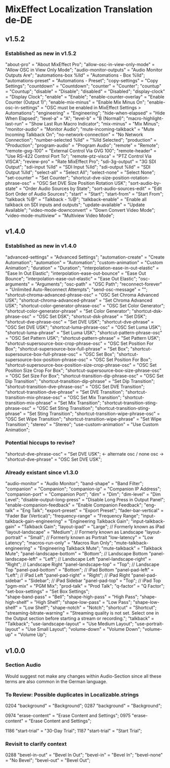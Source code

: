 # MixEffect Localization Translation de-DE

## v1.5.2

### Established as new in v1.5.2 ###
"about-pro" = "About MixEffect Pro";
"allow-osc-in-view-only-mode" = "Allow OSC in View Only Mode";
"audio-monitor-outputs" = "Audio Monitor Outputs Are";
"automations-box %lld" = "Automations - Box %lld";
"automations-preset" = "Automations - Preset";
"copy-settings" = "Copy Settings";
"countdown" = "Countdown";
"counter" = "Counter";
"countup" = "Countup";
"disable" = "Disable";
"disabled" = "Disabled";
"display-clock" = "Display Clock";
"enable" = "Enable";
"enable-counter-overlay" = "Enable Counter (Output 1)";
"enable-mix-minus" = "Enable Mix Minus On";
"enable-osc-in-settings" = "OSC must be enabled in MixEffect Settings > Automations";
"engineering" = "Engineering";
"hide-when-elapsed" = "Hide When Elapsed";
"level-a" = "A";
"level-b" = "B (Normal)";
"macro-highlight-last-run" = "Show Last Run Macro Indicator";
"mix-minus" = "Mix Minus";
"monitor-audio" = "Monitor Audio";
"mute-incoming-talkback" = "Mute Incoming Talkback On";
"no-network-connection" = "No Network Connection";
"number-selected %lld" = "%lld Selected";
"production" = "Production";
"program-audio" = "Program Audio";
"remote" = "Remote";
"remote-gvg-100" = "External Control Via GVG 100";
"remote-header" = "Use RS-422 Control Port To";
"remote-ptz-visca" = "PTZ Control Via VISCA";
"review-pro" = "Rate MixEffect Pro";
"sdi-3g-output" = "3G SDI Output";
"sdi-input %lld" = "SDI Input %lld";
"sdi-output %lld" = "SDI Output %lld";
"select-all" = "Select All";
"select-none" = "Select None";
"set-counter" = "Set Counter";
"shortcut-dve-size-position-rotation-phrase-osc" = "OSC Set DVE Size Position Rotation USK";
"sort-audio-by-state" = "Order Audio Sources by State";
"sort-audio-sources-edit" = "Edit Sort Order of Audio Sources";
"start" = "Start";
"start-from" = "Start From";
"talkback %@" = "Talkback - %@";
"talkback-enable" = "Enable all talkback on SDI inputs and outputs";
"update-available" = "Update Available";
"video-mode-downconvert" = "Down Convert Video Mode";
"video-mode-multiview" = "Multiview Video Mode";


## v1.4.0

### Established as new in v1.4.0 ###
"advanced-settings" = "Advanced Settings";
"automation-create" = "Create Automation";
"automation" = "Automation";
"custom-animation" = "Custom Animation";
"duration" = "Duration";
"interpolation-ease-in-out-elastic" = "Ease In Out Elastic";
"interpolation-ease-out-bounce" = "Ease Out Bounce";
"interpolation-ease-out-elastic" = "Ease Out Elastic";
"osc-arguments" = "Arguments";
"osc-path" = "OSC Path";
"reconnect-forever" = "Unlimited Auto-Reconnect Attempts";
"send-osc-message" = "";
"shortcut-chroma-advanced-phrase-osc" = "OSC Set Chroma Advanced USK";
"shortcut-chroma-advanced-phrase" = "Set Chroma Advanced USK";
"shortcut-color-generator-phrase-osc" = "OSC Set Color Generator";
"shortcut-color-generator-phrase" = "Set Color Generator";
"shortcut-dsk-phrase-osc" = "OSC Set DSK";
"shortcut-dsk-phrase" = "Set DSK";
"shortcut-dve-phrase-osc" = "Set DVE USK";
"shortcut-dve-phrase" = "OSC Set DVE USK";
"shortcut-luma-phrase-osc" = "OSC Set Luma USK";
"shortcut-luma-phrase" = "Set Luma USK";
"shortcut-pattern-phrase-osc" = "OSC Set Pattern USK";
"shortcut-pattern-phrase" = "Set Pattern USK";
"shortcut-supersource-box-crop-phrase-osc" = "OSC Set Position For Box";
"shortcut-supersource-box-full-phrase" = "Set Box";
"shortcut-supersource-box-full-phrase-osc" = "OSC Set Box";
"shortcut-supersource-box-position-phrase-osc" = "OSC Set Position For Box";
"shortcut-supersource-box-position-size-crop-phrase-osc" = "OSC Set Position Size Crop For Box";
"shortcut-supersource-box-size-phrase-osc" = "OSC Set Size For Box”;
"shortcut-transition-dip-phrase-osc" = "OSC Set Dip Transition";
"shortcut-transition-dip-phrase" = "Set Dip Transition";
"shortcut-transition-dve-phrase-osc" = "OSC Set DVE Transition";
"shortcut-transition-dve-phrase" = "Set DVE Transition";
"shortcut-transition-mix-phrase-osc" = "OSC Set Mix Transition";
"shortcut-transition-mix-phrase" = "Set Mix Transition";
"shortcut-transition-sting-phrase-osc" = "OSC Set Sting Transition";
"shortcut-transition-sting-phrase" = "Set Sting Transition";
"shortcut-transition-wipe-phrase-osc" = "OSC Set Wipe Transition";
"shortcut-transition-wipe-phrase" = "Set Wipe Transition";
"stereo" = "Stereo";
"use-custom-animation" = "Use Custom Animation";

### Potential hiccups to revise?
"shortcut-dve-phrase-osc" = "Set DVE USK"; <- alternate osc / none osc -> "shortcut-dve-phrase" = "OSC Set DVE USK";

### Already existant since v1.3.0
"audio-monitor" = "Audio Monitor";
"band-shape" = "Band Filter";
"companion" = "Companion";
"companion-ip" = "Companion IP Address";
"companion-port" = "Companion Port";
"dim" = "Dim";
"dim-level" = "Dim Level";
"disable-output-long-press" = "Disable Long Press in Output Panel";
"enable-companion-feedback" = "Enable Companion Feedback";
"eng-talk" = "Eng Talk";
"export-preset" = "Export Preset";
"fader-bar-vertical" = "Fader Bar (Vertical)";
"frequency-range" = "Frequency Range";
"input-talkback-gain-engineering" = "Engineering Talkback Gain";
"input-talkback-gain" = "Talkback Gain";
"layout-ipad" = "Large"; // Formerly known as iPad
"layout-landscape" = "Medium"; // Formerly known as Landscape
"layout-portrait" = "Small"; // Formerly known as Portrait
"low-latency" = "Low Latency";
"macros-run-only" = "Macros Run Only";
"mute-talkback-engineering" = "Engineering Talkback Mute";
"mute-talkback" = "Talkback Mute";
"panel-landscape-bottom" = "Bottom"; // Landscape Bottom
"panel-landscape-left" = "Left"; // Landscape Left
"panel-landscape-right" = "Right"; // Landscape Right
"panel-landscape-top" = "Top"; // Landscape Top
"panel-pad-bottom" = "Bottom"; // iPad Bottom
"panel-pad-left" = "Left"; // iPad Left
"panel-pad-right" = "Right"; // iPad Right
"panel-pad-sidebar" = "Sidebar"; // iPad Sidebar
"panel-pad-top" = "Top"; // iPad Top
"pgm-mix" = "PGM Mix";
"prod-talk" = "Prod Talk";
"q-factor" = "Q Factor";
"set-box-settings" = "Set Box Settings";  
"shape-band-pass" = "Bell";
"shape-high-pass" = "High Pass";
"shape-high-shelf" = "High Shelf";
"shape-low-pass" = "Low Pass";
"shape-low-shelf" = "Low Shelf";
"shape-notch" = "Notch";
"shortcut" = "Shortcut";
"streaming-bitrate-warning" = "Streaming quality is not set. Select one in the Output section before starting a stream or recording.";
"talkback" = "Talkback";
"use-landscape-layout" = "Use Medium Layout";
"use-portrait-layout" = "Use Small Layout";
"volume-down" = "Volume Down";
"volume-up" = "Volume Up";


## v1.0.0

### Section Audio
Would suggest not make any changes within Audio-Section since all these terms are also common in the German language. 

### To Review: Possible duplicates in Localizable.strings

0204  "background" = "Background";
0287  "background" = "Background";

0974  "erase-content" = "Erase Content and Settings";
0975  "erase-content" = "Erase Content and Settings";

1186  "start-trial" = "30-Day Trial";
1187  "start-trial" = "Start Trial";

### Revisit to clarify context
0288  "bevel-in-out" = "Bevel In Out";
      "bevel-in"     = "Bevel In";
      "bevel-none"   = "No Bevel";
      "bevel-out"    = "Bevel Out";